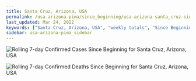 ```yaml
---
title: Santa Cruz, Arizona, USA
permalink: /usa-arizona-pima/since_beginning/usa-arizona-santa_cruz-since_beginning.html
last_updated: Mar 24, 2022
keywords: ["Santa Cruz, Arizona, USA", "weekly totals", "Since Beginning"]
sidebar: usa-arizona-pima_sidebar
---
```


![Rolling 7-day Confirmed Cases Since Beginning for Santa Cruz, Arizona, USA](/covid_tracker/images/graphs/usa-arizona-santa_cruz-rolling_7_days_confirmed-since_beginning_graph.png)

![Rolling 7-day Confirmed Deaths Since Beginning for Santa Cruz, Arizona, USA](/covid_tracker/images/graphs/usa-arizona-santa_cruz-rolling_7_days_deaths-since_beginning_graph.png)
